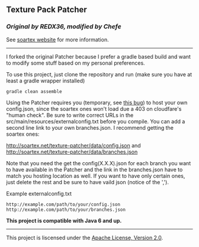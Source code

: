 ## Texture Pack Patcher

### _Original by REDX36, modified by Chefe_

See [soartex website](http://soartex.net/patcher) for more information.

* * *

I forked the original Patcher because I prefer a gradle based build and want to modify some stuff based on my personal preferences.

To use this project, just clone the repository and run (make sure you have at least a gradle wrapper installed)

```
gradle clean assemble
```

Using the Patcher requires you (temporary, see [this bug](https://github.com/Soartex-Fanver/Texture-Patcher/issues/57#issuecomment-46576314)) to host your own config.json, since the soartex ones won't load due a 403 on cloudfare's "human check".
Be sure to write correct URLs in the src/main/resources/externalconfig.txt before you compile. You can add a second line link to your own branches.json.
I recommend getting the soartex ones:

http://soartex.net/texture-patcher/data/config.json and http://soartex.net/texture-patcher/data/branches.json

Note that you need the get the config(X.X.X).json for each branch you want to have available in the Patcher and the link in the branches.json have to match you hosting location as well. If you want to have only certain ones, just delete the rest and be sure to have vaild json (notice of the ',').

Example externalconfig.txt

```
http://example.com/path/to/your/config.json
http://example.com/path/to/your/branches.json
```


__This project is compatible with Java 6 and up.__

* * *

This project is liscensed under the [Apache License, Version 2.0](http://www.apache.org/licenses/LICENSE-2.0.html).

